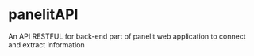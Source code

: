 # panelitAPI
 An API RESTFUL for back-end part of panelit web application to connect and extract information

